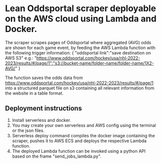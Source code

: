 # Lean Oddsportal scraper deployable on the AWS cloud using Lambda and Docker.

The scraper scrapes pages of Oddsportal where aggregated (AVG) odds are shown for each game event, by feeding the AWS Lambda function with the following trigger information:
{
  "oddsportal link":"save destination on AWS S3"
  e.g.: "https://www.oddsportal.com/hockey/usa/nhl-2022-2023/results/#/page/1":"s3://bucket-name/folder-name/folder-name/1X2-AVG/"
}

The function saves the odds data from https://www.oddsportal.com/hockey/usa/nhl-2022-2023/results/#/page/1 into a structured parquet file on s3 containing all relevant information from the website in a table format.

## Deployment instructions

1. Install serverless and docker.
2. You may create your own serverless and AWS config using the terminal or the json files.
3. Serverless deploy command compiles the docker image containing the scraper, pushes it to AWS ECS and deploys the respective Lambda function.
4. The deployed Lambda function can be invoked using a python API based on the frame "send_jobs_lambda.py".
